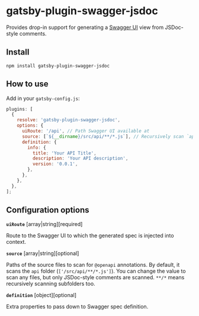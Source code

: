 # gatsby-plugin-swagger-jsdoc

Provides drop-in support for generating a [Swagger UI](https://swagger.io/tools/swagger-ui/) view from JSDoc-style comments.

## Install

`npm install gatsby-plugin-swagger-jsdoc`

## How to use

Add in your `gatsby-config.js`:

```javascript
plugins: [
  {
    resolve: 'gatsby-plugin-swagger-jsdoc',
    options: {
      uiRoute: '/api', // Path Swagger UI available at
      source: [`${__dirname}/src/api/**/*.js`], // Recursively scan `api` folder
      definition: {
        info: {
          title: 'Your API Title',
          description: 'Your API description',
          version: '0.0.1',
        },
      },
    },
  },
];
```

## Configuration options

**`uiRoute`** [array|string][required]

Route to the Swagger UI to which the generated spec is injected into context.

**`source`** [array|string][optional]

Paths of the source files to scan for `@openapi` annotations. By default, it scans the `api` folder (`['/src/api/**/*.js']`). You can change the value to scan any files, but only JSDoc-style comments are scanned. `**/*` means recursively scanning subfolders too.

**`definition`** [object][optional]

Extra properties to pass down to Swagger spec definition.
